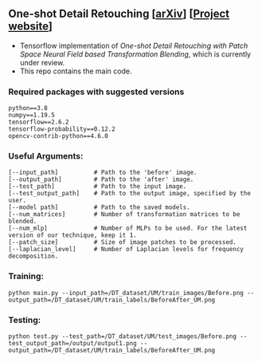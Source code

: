 ## One-shot Detail Retouching [[arXiv](https://arxiv.org/pdf/2210.01217.pdf)] [[Project website](https://faziletgokbudak.github.io/projects/one-shot-md/)]

<!-- ## One-shot Detail Retouching with Patch Space Neural Field based Transformation Blending 
 -->

* Tensorflow implementation of *One-shot Detail Retouching with Patch Space Neural Field based Transformation Blending*, which is currently under review.
* This repo contains the main code.

### Required packages with suggested versions
```
python==3.8
numpy==1.19.5
tensorflow==2.6.2
tensorflow-probability==0.12.2
opencv-contrib-python==4.6.0
```

### Useful Arguments:
```
[--input_path]          # Path to the 'before' image.
[--output_path]         # Path to the 'after' image.
[--test_path]           # Path to the input image.
[--test_output_path]    # Path to the output image, specified by the user.
[--model path]          # Path to the saved models.
[--num_matrices]        # Number of transformation matrices to be blended.
[--num_mlp]             # Number of MLPs to be used. For the latest version of our technique, keep it 1.
[--patch_size]          # Size of image patches to be processed.
[--laplacian_level]     # Number of Laplacian levels for frequency decomposition.
```

### Training:

```
python main.py --input_path=/DT_dataset/UM/train_images/Before.png --output_path=/DT_dataset/UM/train_labels/BeforeAfter_UM.png
```

### Testing:

```
python test.py --test_path=/DT_dataset/UM/test_images/Before.png --test_output_path=/output/output1.png --output_path=/DT_dataset/UM/train_labels/BeforeAfter_UM.png
```
